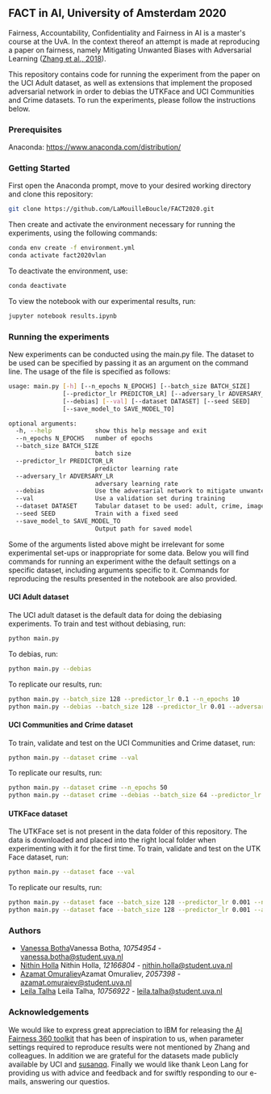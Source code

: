 ## FACT in AI, University of Amsterdam 2020

Fairness, Accountability, Confidentiality and Fairness in AI is a master's course at the UvA.
In the context thereof an attempt is made at reproducing a paper on fairness, namely
Mitigating Unwanted Biases with Adversarial Learning ([Zhang et al., 2018](https://arxiv.org/abs/1801.07593)).

This repository contains code for running the experiment from the paper on the UCI Adult dataset,
as well as extensions that implement the proposed adversarial network in order to debias the
UTKFace and UCI Communities and Crime datasets. To run the experiments,
please follow the instructions below.

### Prerequisites
Anaconda: https://www.anaconda.com/distribution/

### Getting Started
First open the Anaconda prompt, move to your desired working directory and clone this repository:
```bash
git clone https://github.com/LaMouilleBoucle/FACT2020.git
```

Then create and activate the environment necessary for running the experiments, using the following commands:
```bash
conda env create -f environment.yml
conda activate fact2020vlan
```

To deactivate the environment, use:
```bash
conda deactivate
```

To view the notebook with our experimental results, run:
```bash
jupyter notebook results.ipynb
```

### Running the experiments
New experiments can be conducted using the main.py file. The dataset to be used can be specified by passing it as an argument on the command line. The usage of the file is specified as follows:

```bash
usage: main.py [-h] [--n_epochs N_EPOCHS] [--batch_size BATCH_SIZE]
               [--predictor_lr PREDICTOR_LR] [--adversary_lr ADVERSARY_LR]
               [--debias] [--val] [--dataset DATASET] [--seed SEED]
               [--save_model_to SAVE_MODEL_TO]

optional arguments:
  -h, --help            show this help message and exit
  --n_epochs N_EPOCHS   number of epochs
  --batch_size BATCH_SIZE
                        batch size
  --predictor_lr PREDICTOR_LR
                        predictor learning rate
  --adversary_lr ADVERSARY_LR
                        adversary learning rate
  --debias              Use the adversarial network to mitigate unwanted bias
  --val                 Use a validation set during training
  --dataset DATASET     Tabular dataset to be used: adult, crime, images
  --seed SEED           Train with a fixed seed
  --save_model_to SAVE_MODEL_TO
                        Output path for saved model
```

Some of the arguments listed above might be irrelevant for some experimental set-ups or inappropriate for some data. Below you will find commands for running an experiment withe the default settings on a specific dataset, including arguments specific to it. Commands for reproducing the results presented in the notebook are also provided.

#### UCI Adult dataset
The UCI adult dataset is the default data for doing the debiasing experiments. To train and test without debiasing, run: 
```bash
python main.py 
```

To debias, run:
```bash
python main.py --debias
```

To replicate our results, run:
```bash
python main.py --batch_size 128 --predictor_lr 0.1 --n_epochs 10
python main.py --debias --batch_size 128 --predictor_lr 0.01 --adversary_lr 0.001 --n_epochs 30
```

#### UCI Communities and Crime dataset
To train, validate and test on the UCI Communities and Crime dataset, run:

```bash
python main.py --dataset crime --val
```

To replicate our results, run:
```bash
python main.py --dataset crime --n_epochs 50
python main.py --dataset crime --debias --batch_size 64 --predictor_lr 0.002 --adversary_lr 0.005 --n_epochs 210
```

#### UTKFace dataset
The UTKFace set is not present in the data folder of this repository. The data is downloaded and placed into the right local folder when experimenting with it for the first time. To train, validate and test on the UTK Face dataset, run:

```bash
python main.py --dataset face --val
```

To replicate our results, run:
```bash
python main.py --dataset face --batch_size 128 --predictor_lr 0.001 --n_epochs 30
python main.py --dataset face --batch_size 128 --predictor_lr 0.001 --adversary_lr 0.001 --n_epochs 30
```

### Authors
- [Vanessa Botha](https://github.com/VanessaBotha)Vanessa Botha, *10754954* - vanessa.botha@student.uva.nl
- [Nithin Holla](https://github.com/Nithin-Holla) Nithin Holla, *12166804* - nithin.holla@student.uva.nl
- [Azamat Omuraliev](https://github.com/AzamatOmu)Azamat Omuraliev, *2057398* - azamat.omuraiev@student.uva.nl
- [Leila Talha](https://github.com/LaMouilleBoucle) Leila Talha, *10756922* - leila.talha@student.uva.nl

### Acknowledgements
We would like to express great appreciation to IBM for releasing the [AI Fairness 360 toolkit](https://github.com/IBM/AIF360) that has been of inspiration to us, when parameter settings required to reproduce results were not mentioned by Zhang and colleagues. In addition we are grateful for the datasets made publicly available by UCI and [susanqq](https://github.com/susanqq). Finally we would like thank Leon Lang for providing us with advice and feedback and for swiftly responding to our e-mails, answering our questios.
